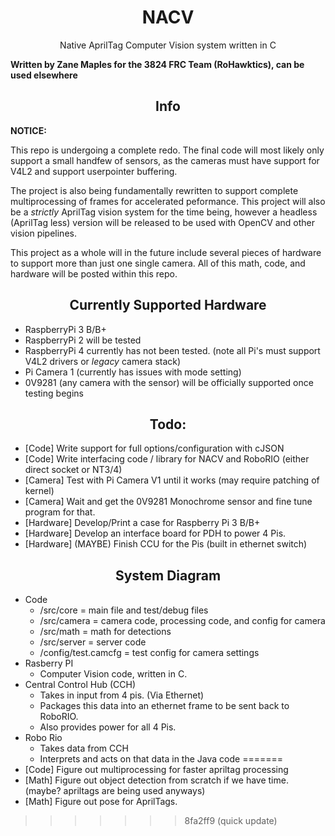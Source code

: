 <h1 align="center">NACV</h1>

<p align="center">Native AprilTag Computer Vision system written in C</p>

**Written by Zane Maples for the 3824 FRC Team (RoHawktics), can be used elsewhere**

<h2 align="center">Info</h2>

**NOTICE:**

This repo is undergoing a complete redo. The final code will most likely only support a small handfew of sensors, as the cameras must have support for 
V4L2 and support userpointer buffering.

The project is also being fundamentally rewritten to support complete multiprocessing of frames for accelerated peformance. This project will also be a 
*strictly* AprilTag vision system for the time being, however a headless (AprilTag less) version will be released to be used with OpenCV and other
vision pipelines.

This project as a whole will in the future include several pieces of hardware to support more than just one single camera. All of this math, 
code, and hardware will be posted within this repo.

<h2 align="center">Currently Supported Hardware</h2>

* RaspberryPi 3 B/B+
* RaspberryPi 2 will be tested
* RaspberryPi 4 currently has not been tested. (note all Pi's must support V4L2 drivers or *legacy* camera stack)
* Pi Camera 1 (currently has issues with mode setting)
* 0V9281 (any camera with the sensor) will be officially supported once testing begins


<h2 align="center">Todo:</h2>

* [Code] Write support for full options/configuration with cJSON
* [Code] Write interfacing code / library for NACV and RoboRIO (either direct socket or NT3/4)
* [Camera] Test with Pi Camera V1 until it works (may require patching of kernel)
* [Camera] Wait and get the 0V9281 Monochrome sensor and fine tune program for that.
* [Hardware] Develop/Print a case for Raspberry Pi 3 B/B+
* [Hardware] Develop an interface board for PDH to power 4 Pis.
* [Hardware] (MAYBE) Finish CCU for the Pis (built in ethernet switch)

<h2 align="center">System Diagram</h2>

* Code
    * /src/core = main file and test/debug files
    * /src/camera = camera code, processing code, and config for camera
    * /src/math = math for detections
    * /src/server = server code
    * /config/test.camcfg = test config for camera settings
* Rasberry PI
    * Computer Vision code, written in C.
* Central Control Hub (CCH)
    * Takes in input from 4 pis. (Via Ethernet)
    * Packages this data into an ethernet frame to be sent back to RoboRIO.
    * Also provides power for all 4 Pis.
* Robo Rio
    * Takes data from CCH
    * Interprets and acts on that data in the Java code
=======
* [Code]     Figure out multiprocessing for faster apriltag processing
* [Math]     Figure out object detection from scratch if we have time. (maybe? apriltags are being used anyways)
* [Math]     Figure out pose for AprilTags.
>>>>>>> 8fa2ff9 (quick update)
